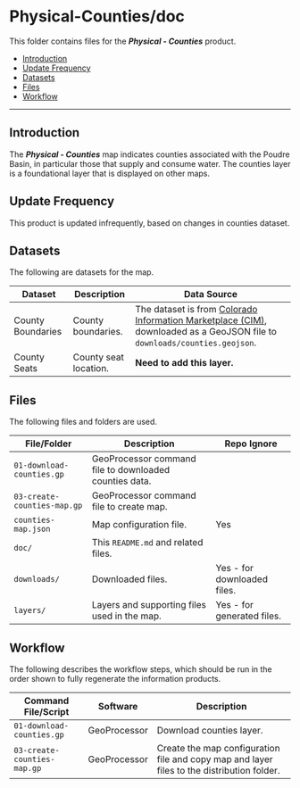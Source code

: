 # Physical-Counties/doc #

This folder contains files for the ***Physical - Counties*** product.

* [Introduction](#introduction)
* [Update Frequency](#update-frequency)
* [Datasets](#datasets)
* [Files](#files)
* [Workflow](#workflow)

-----------------------------

## Introduction ##

The ***Physical - Counties*** map indicates counties associated with the Poudre Basin,
in particular those that supply and consume water.
The counties layer is a foundational layer that is displayed on other maps.

## Update Frequency ##

This product is updated infrequently, based on changes in counties dataset.

## Datasets ##

The following are datasets for the map.

| **Dataset** | **Description** | **Data Source** |
| -- | -- | -- |
| County Boundaries | County boundaries. | The dataset is from [Colorado Information Marketplace (CIM)](https://data.colorado.gov/Transportation/Counties-in-Colorado/67vn-ijga), downloaded as a GeoJSON file to `downloads/counties.geojson`. |
| County Seats | County seat location. | **Need to add this layer.** |

## Files ##

The following files and folders are used.

| **File/Folder** | **Description** | **Repo Ignore** |
| -- | -- | -- |
| `01-download-counties.gp` | GeoProcessor command file to downloaded counties data. | |
| `03-create-counties-map.gp` | GeoProcessor command file to create map. | |
| `counties-map.json` | Map configuration file. | Yes |
| `doc/` | This `README.md` and related files. | |
| `downloads/` | Downloaded files. | Yes - for downloaded files. |
| `layers/` | Layers and supporting files used in the map. | Yes - for generated files. |

## Workflow ##

The following describes the workflow steps, which should be run in the order shown to fully regenerate the information products.

| **Command File/Script** | **Software** | **Description** |
| -- | -- | -- |
| `01-download-counties.gp` | GeoProcessor | Download counties layer. |
| `03-create-counties-map.gp` | GeoProcessor | Create the map configuration file and copy map and layer files to the distribution folder. |
